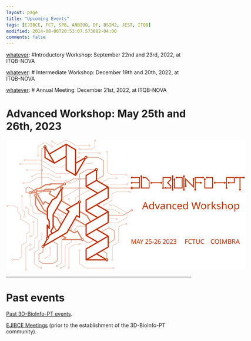 ```yaml
---
layout: page
title: "Upcoming Events"
tags: [EJIBCE, FCT, SPB, ANBIOQ, DF, BSIM2, JEST, ITQB]
modified: 2014-08-08T20:53:07.573882-04:00
comments: false
---
```


<link rel="stylesheet" href="svgs.css">

[whatever]: <hr>
[whatever]:  #Introductory Workshop: September 22nd and 23rd, 2022, at ITQB-NOVA

[whatever]: <a href="/workshops/workshop_9_2022" title="Click for more information!">
[whatever]:  <img alt="Qries" src="/images/workshop1-2022.svg" class="workshop" style="max-width: 650px; filter: invert(100%) sepia(100%) saturate(300%) hue-rotate(70deg) invert(100%);">
[whatever]:</a>

[whatever]: <hr>
[whatever]: # <a name="#ws2"></a>Intermediate Workshop: December 19th and 20th, 2022, at ITQB-NOVA

[whatever]: <a href="/workshops/workshop_12_2022" title="Click for more information!">
[whatever]: <img alt="Qries" src="/images/workshop2-2022.svg" class="workshop" style="max-width: 650px; filter: invert(100%) sepia(100%) saturate(300%) hue-rotate(290deg) invert(100%);">
[whatever]: </a>

[whatever]: <hr>
[whatever]: # <a name="#meeting"></a>Annual Meeting: December 21st, 2022, at ITQB-NOVA

[whatever]: <a href="/annual_meeting/annual_meeting_12_2022" title="Click for more information!">
[whatever]: <img alt="Qries" title="More information soon!" src="/images/meeting-2022.svg" style="max-width: 650px; filter: invert(100%) sepia(100%) saturate(300%) hue-rotate(0deg) invert(100%);">
[whatever]: </a>

# Advanced Workshop: May 25th and 26th, 2023

<a href="/workshops/workshop_05_2023" title="Click for more information!">
<img alt="Qries" src="/images/workshop1-2023.svg" class="workshop" style="max-width: 650px; filter: invert(100%) sepia(100%) saturate(300%) hue-rotate(150deg) invert(100%);">
</a>

<hr>

# Past events

<a href="past_workshops/">Past 3D-BioInfo-PT events</a>.

<a href="/edicoes_anteriores/">EJIBCE Meetings</a> (prior to the establishment of the 3D-BioInfo-PT community).


